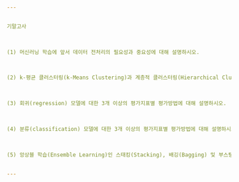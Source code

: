 ```yaml
---


기말고사

 

(1) 머신러닝 학습에 앞서 데이터 전처리의 필요성과 중요성에 대해 설명하시오.

 

(2) k-평균 클러스터링(k-Means Clustering)과 계층적 클러스터링(Hierarchical Clustering)의 차이점을 설명하시오.

 

(3) 회귀(regression) 모델에 대한 3개 이상의 평가지표별 평가방법에 대해 설명하시오.

 

(4) 분류(classification) 모델에 대한 3개 이상의 평가지표별 평가방법에 대해 설명하시오.

 

(5) 앙상블 학습(Ensemble Learning)인 스태킹(Stacking), 배깅(Bagging) 및 부스팅(Boosting) 수행 방법에 대해 설명하시오.


---
```

